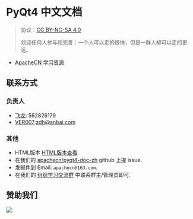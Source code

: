 # PyQt4 中文文档

> 协议：[CC BY-NC-SA 4.0](http://creativecommons.org/licenses/by-nc-sa/4.0/)
> 
> 欢迎任何人参与和完善：一个人可以走的很快，但是一群人却可以走的更远。

* [ApacheCN 学习资源](http://www.apachecn.org/)

## 联系方式

### 负责人

* [飞龙](https://github.com/wizardforcel): 562826179
* [VER007](https://github.com/ver007):zdh@anbai.com

### 其他

*   HTML版本 [HTML版本查看](https://github.com/ver007/pyqt4-docs-zh-cn).
*   在我们的 [apachecn/pyqt4-doc-zh](https://github.com/apachecn/pyqt4-doc-zh) github 上提 issue.
*   发邮件到 Email: `apachecn@163.com`.
*   在我们的 [组织学习交流群](http://www.apachecn.org/organization/348.html) 中联系群主/管理员即可.

## 赞助我们

![](http://data.apachecn.org/img/about/donate.jpg)
